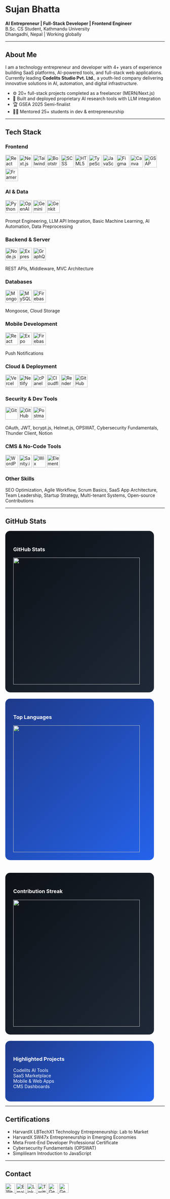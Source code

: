 # Sujan Bhatta

**AI Entrepreneur | Full-Stack Developer | Frontend Engineer**  
B.Sc. CS Student, Kathmandu University  
Dhangadhi, Nepal | Working globally

---

## About Me

I am a technology entrepreneur and developer with 4+ years of experience building SaaS platforms, AI-powered tools, and full-stack web applications.  
Currently leading **Codelits Studio Pvt. Ltd.**, a youth-led company delivering innovative solutions in AI, automation, and digital infrastructure.

- ⚙️ 20+ full-stack projects completed as a freelancer (MERN/Next.js)  
- 🧠 Built and deployed proprietary AI research tools with LLM integration  
- 🏆 GSEA 2025 Semi-finalist  
- 🧑‍🏫 Mentored 25+ students in dev & entrepreneurship  

---

## Tech Stack

### Frontend
<p>
  <img src="https://cdn.simpleicons.org/react/61DAFB" alt="React" width="40" height="40"/> 
  <img src="https://cdn.simpleicons.org/next.js/000000" alt="Next.js" width="40" height="40"/> 
  <img src="https://cdn.simpleicons.org/tailwindcss/38BDF8" alt="Tailwind" width="40" height="40"/> 
  <img src="https://cdn.simpleicons.org/bootstrap/7952B3" alt="Bootstrap" width="40" height="40"/> 
  <img src="https://cdn.simpleicons.org/sass/CC6699" alt="SCSS" width="40" height="40"/> 
  <img src="https://cdn.simpleicons.org/html5/E34F26" alt="HTML5" width="40" height="40"/> 
  <img src="https://cdn.simpleicons.org/typescript/3178C6" alt="TypeScript" width="40" height="40"/> 
  <img src="https://cdn.simpleicons.org/javascript/F7DF1E" alt="JavaScript" width="40" height="40"/> 
  <img src="https://cdn.simpleicons.org/figma/F24E1E" alt="Figma" width="40" height="40"/> 
  <img src="https://cdn.simpleicons.org/canva/00C4CC" alt="Canva" width="40" height="40"/> 
  <img src="https://cdn.simpleicons.org/greensock/88CE02" alt="GSAP" width="40" height="40"/> 
  <img src="https://cdn.simpleicons.org/framer/0055FF" alt="Framer Motion" width="40" height="40"/>
</p>

### AI & Data
<p>
  <img src="https://cdn.simpleicons.org/python/3776AB" alt="Python" width="40" height="40"/> 
  <img src="https://cdn.simpleicons.org/openai/412991" alt="OpenAI" width="40" height="40"/>
<!-- Gemini AI Icon -->
<img src="https://img.icons8.com/ios-filled/50/3776AB/robot.png" alt="Gemini AI" width="40" height="40"/>

<!-- Genkit Icon -->
<img src="https://img.icons8.com/ios-filled/50/FF6600/technology.png" alt="Genkit" width="40" height="40"/>

</p>
<p>
Prompt Engineering, LLM API Integration, Basic Machine Learning, AI Automation, Data Preprocessing
</p>

### Backend & Server
<p>
  <img src="https://cdn.simpleicons.org/node.js/339933" alt="Node.js" width="40" height="40"/> 
  <img src="https://cdn.simpleicons.org/express/000000" alt="Express.js" width="40" height="40"/> 
  <img src="https://cdn.simpleicons.org/graphql/E10098" alt="GraphQL" width="40" height="40"/> 
</p>
<p>
REST APIs, Middleware, MVC Architecture
</p>

### Databases
<p>
  <img src="https://cdn.simpleicons.org/mongodb/47A248" alt="MongoDB" width="40" height="40"/> 
  <img src="https://cdn.simpleicons.org/mysql/4479A1" alt="MySQL" width="40" height="40"/> 
  <img src="https://cdn.simpleicons.org/firebase/FFCA28" alt="Firebase" width="40" height="40"/>
</p>
<p>
Mongoose, Cloud Storage
</p>

### Mobile Development
<p>
  <img src="https://cdn.simpleicons.org/react/61DAFB" alt="React Native" width="40" height="40"/> 
  <img src="https://cdn.simpleicons.org/expo/000020" alt="Expo" width="40" height="40"/> 
  <img src="https://cdn.simpleicons.org/firebase/FFCA28" alt="Firebase Auth" width="40" height="40"/>
</p>
<p>Push Notifications</p>

### Cloud & Deployment
<p>
  <img src="https://cdn.simpleicons.org/vercel/000000" alt="Vercel" width="40" height="40"/> 
  <img src="https://cdn.simpleicons.org/netlify/00C7B7" alt="Netlify" width="40" height="40"/> 
  <img src="https://cdn.simpleicons.org/cpanel/DB0000" alt="cPanel" width="40" height="40"/> 
  <img src="https://cdn.simpleicons.org/cloudflare/F38020" alt="Cloudflare" width="40" height="40"/> 
  <img src="https://cdn.simpleicons.org/render/00CFFF" alt="Render" width="40" height="40"/> 
  <img src="https://cdn.simpleicons.org/github/181717" alt="GitHub Pages" width="40" height="40"/>
</p>

### Security & Dev Tools
<p>
  <img src="https://cdn.simpleicons.org/git/F05032" alt="Git" width="40" height="40"/> 
  <img src="https://cdn.simpleicons.org/github/181717" alt="GitHub" width="40" height="40"/> 
  <img src="https://cdn.simpleicons.org/postman/FF6C37" alt="Postman" width="40" height="40"/> 
</p>
<p>
OAuth, JWT, bcrypt.js, Helmet.js, OPSWAT, Cybersecurity Fundamentals, Thunder Client, Notion
</p>

### CMS & No-Code Tools
<p>
  <img src="https://cdn.simpleicons.org/wordpress/21759B" alt="WordPress" width="40" height="40"/> 
  <img src="https://cdn.simpleicons.org/sanity/FF3A00" alt="Sanity.io" width="40" height="40"/> 
  <img src="https://cdn.simpleicons.org/wix/1D1D1B" alt="Wix" width="40" height="40"/> 
  <img src="https://cdn.simpleicons.org/elementor/2200FF" alt="Elementor" width="40" height="40"/> 
</p>

### Other Skills
SEO Optimization, Agile Workflow, Scrum Basics, SaaS App Architecture, Team Leadership, Startup Strategy, Multi-tenant Systems, Open-source Contributions

---

## GitHub Stats

<div style="display: flex; flex-wrap: wrap; gap: 20px; justify-content: flex-start; margin-bottom: 40px;">

<!-- GitHub Stats -->
<div style="background: linear-gradient(135deg,#0D1117,#1F2937); color:white; border-radius:15px; padding:25px; width:420px; text-align:left;">
  <h3>GitHub Stats</h3>
  <img src="https://github-readme-stats.vercel.app/api?username=sujan0629&show_icons=true&theme=dark&hide=stars=true&hide_border=true&count_private=true" width="400"/>
</div>

<!-- Top Languages -->
<div style="background: linear-gradient(135deg,#1E3A8A,#2563EB); color:white; border-radius:15px; padding:25px; width:420px; text-align:left;">
  <h3>Top Languages</h3>
  <img src="https://github-readme-stats.vercel.app/api/top-langs/?username=sujan0629&layout=compact&theme=dark&hide_border=true&langs_count=6" width="400"/>
</div>

</div>

<!-- Contribution Streak -->
<div style="background: linear-gradient(135deg,#0D1117,#1F2937); color:white; border-radius:15px; padding:25px; width:420px; text-align:left; margin-bottom: 20px;">
  <h3>Contribution Streak</h3>
  <img src="https://github-readme-streak-stats.herokuapp.com/?user=sujan0629&theme=dark&hide_border=true" width="400"/>
</div>

<!-- Highlighted Projects -->
<div style="background: linear-gradient(135deg,#1E3A8A,#2563EB); color:white; border-radius:15px; padding:25px; width:420px; text-align:left;">
  <h3>Highlighted Projects</h3>
  <p>Codelits AI Tools<br>SaaS Marketplace<br>Mobile & Web Apps<br>CMS Dashboards</p>
</div>

---

## Certifications

- HarvardX LBTechX1 Technology Entrepreneurship: Lab to Market  
- HarvardX SW47x Entrepreneurship in Emerging Economies  
- Meta Front-End Developer Professional Certificate  
- Cybersecurity Fundamentals (OPSWAT)  
- Simplilearn Introduction to JavaScript  

---

## Contact
<p>
  <!-- Website -->
  <a href="https://sujan0629.com.np" target="_blank">
    <img src="https://img.icons8.com/ios-filled/50/000000/globe.png" alt="Website" width="30" height="30"/>
  </a>

  <!-- Email -->
  <a href="mailto:sujanbhatta@codelitsstudio.com">
    <img src="https://img.icons8.com/ios-filled/50/D14836/gmail.png" alt="Email" width="30" height="30"/>
  </a>

  <!-- LinkedIn -->
  <a href="https://www.linkedin.com/in/sujan-bhatta-080206290609sbsrsb/" target="_blank">
    <img src="https://img.icons8.com/ios-filled/50/0077B5/linkedin.png" alt="LinkedIn" width="30" height="30"/>
  </a>

  <!-- Twitter/X -->
  <a href="https://x.com/sujan_0629" target="_blank">
    <img src="https://img.icons8.com/ios-filled/50/1DA1F2/twitter.png" alt="Twitter/X" width="30" height="30"/>
  </a>

  <!-- Gemini AI -->
  <a href="https://www.google.com/search?q=gemini+ai" target="_blank">
    <img src="https://img.icons8.com/ios-filled/50/3776AB/robot.png" alt="Gemini AI" width="30" height="30"/>
  </a>

  <!-- Genkit -->
  <a href="https://www.google.com/search?q=genkit" target="_blank">
    <img src="https://img.icons8.com/ios-filled/50/FF6600/technology.png" alt="Genkit" width="30" height="30"/>
  </a>
</p>


